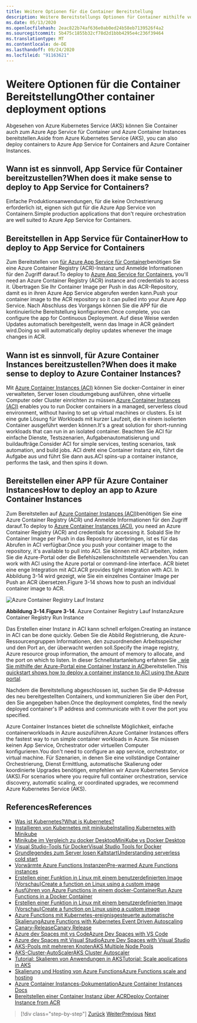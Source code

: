 ```yaml
---
title: Weitere Optionen für die Container Bereitstellung
description: Weitere Bereitstellungs Optionen für Container mithilfe von Azure
ms.date: 05/13/2020
ms.openlocfilehash: 2eac822b74af636e0ab0ed24b58eb7139526f4a2
ms.sourcegitcommit: 5b475c1855b32cf78d2d1bbb4295e4c236f39464
ms.translationtype: MT
ms.contentlocale: de-DE
ms.lasthandoff: 09/24/2020
ms.locfileid: "91163621"
---
```

# <a name="other-container-deployment-options"></a><span data-ttu-id="a7675-103">Weitere Optionen für die Container Bereitstellung</span><span class="sxs-lookup"><span data-stu-id="a7675-103">Other container deployment options</span></span>

<span data-ttu-id="a7675-104">Abgesehen von Azure Kubernetes Service (AKS) können Sie Container auch zum Azure App Service für Container und Azure Container Instances bereitstellen.</span><span class="sxs-lookup"><span data-stu-id="a7675-104">Aside from Azure Kubernetes Service (AKS), you can also deploy containers to Azure App Service for Containers and Azure Container Instances.</span></span>

## <a name="when-does-it-make-sense-to-deploy-to-app-service-for-containers"></a><span data-ttu-id="a7675-105">Wann ist es sinnvoll, App Service für Container bereitzustellen?</span><span class="sxs-lookup"><span data-stu-id="a7675-105">When does it make sense to deploy to App Service for Containers?</span></span>

<span data-ttu-id="a7675-106">Einfache Produktionsanwendungen, für die keine Orchestrierung erforderlich ist, eignen sich gut für die Azure App Service von Containern.</span><span class="sxs-lookup"><span data-stu-id="a7675-106">Simple production applications that don't require orchestration are well suited to Azure App Service for Containers.</span></span>

## <a name="how-to-deploy-to-app-service-for-containers"></a><span data-ttu-id="a7675-107">Bereitstellen in App Service für Container</span><span class="sxs-lookup"><span data-stu-id="a7675-107">How to deploy to App Service for Containers</span></span>

<span data-ttu-id="a7675-108">Zum Bereitstellen von [für Azure App Service für Container](https://azure.microsoft.com/services/app-service/containers/)benötigen Sie eine Azure Container Registry (ACR)-Instanz und Anmelde Informationen für den Zugriff darauf.</span><span class="sxs-lookup"><span data-stu-id="a7675-108">To deploy to [Azure App Service for Containers](https://azure.microsoft.com/services/app-service/containers/), you'll need an Azure Container Registry (ACR) instance and credentials to access it.</span></span> <span data-ttu-id="a7675-109">Übertragen Sie Ihr Container Image per Push in das ACR-Repository, damit es in ihren Azure App Service abgerufen werden kann.</span><span class="sxs-lookup"><span data-stu-id="a7675-109">Push your container image to the ACR repository so it can pulled into your Azure App Service.</span></span> <span data-ttu-id="a7675-110">Nach Abschluss des Vorgangs können Sie die APP für die kontinuierliche Bereitstellung konfigurieren.</span><span class="sxs-lookup"><span data-stu-id="a7675-110">Once complete, you can configure the app for Continuous Deployment.</span></span> <span data-ttu-id="a7675-111">Auf diese Weise werden Updates automatisch bereitgestellt, wenn das Image in ACR geändert wird.</span><span class="sxs-lookup"><span data-stu-id="a7675-111">Doing so will automatically deploy updates whenever the image changes in ACR.</span></span>

## <a name="when-does-it-make-sense-to-deploy-to-azure-container-instances"></a><span data-ttu-id="a7675-112">Wann ist es sinnvoll, für Azure Container Instances bereitzustellen?</span><span class="sxs-lookup"><span data-stu-id="a7675-112">When does it make sense to deploy to Azure Container Instances?</span></span>

<span data-ttu-id="a7675-113">Mit [Azure Container Instances (ACI)](https://azure.microsoft.com/services/container-instances/) können Sie docker-Container in einer verwalteten, Server losen cloudumgebung ausführen, ohne virtuelle Computer oder Cluster einrichten zu müssen.</span><span class="sxs-lookup"><span data-stu-id="a7675-113">[Azure Container Instances (ACI)](https://azure.microsoft.com/services/container-instances/) enables you to run Docker containers in a managed, serverless cloud environment, without having to set up virtual machines or clusters.</span></span> <span data-ttu-id="a7675-114">Es ist eine gute Lösung für Workloads mit kurzer Laufzeit, die in einem isolierten Container ausgeführt werden können.</span><span class="sxs-lookup"><span data-stu-id="a7675-114">It's a great solution for short-running workloads that can run in an isolated container.</span></span> <span data-ttu-id="a7675-115">Beachten Sie ACI für einfache Dienste, Testszenarien, Aufgabenautomatisierung und buildaufträge.</span><span class="sxs-lookup"><span data-stu-id="a7675-115">Consider ACI for simple services, testing scenarios, task automation, and build jobs.</span></span> <span data-ttu-id="a7675-116">ACI dreht eine Container Instanz ein, führt die Aufgabe aus und führt Sie dann aus.</span><span class="sxs-lookup"><span data-stu-id="a7675-116">ACI spins-up a container instance, performs the task, and then spins it down.</span></span>

## <a name="how-to-deploy-an-app-to-azure-container-instances"></a><span data-ttu-id="a7675-117">Bereitstellen einer APP für Azure Container Instances</span><span class="sxs-lookup"><span data-stu-id="a7675-117">How to deploy an app to Azure Container Instances</span></span>

<span data-ttu-id="a7675-118">Zum Bereitstellen auf [Azure Container Instances (ACI)](/azure/container-instances/)benötigen Sie eine Azure Container Registry (ACR) und Anmelde Informationen für den Zugriff darauf.</span><span class="sxs-lookup"><span data-stu-id="a7675-118">To deploy to [Azure Container Instances (ACI)](/azure/container-instances/), you need an Azure Container Registry (ACR) and credentials for accessing it.</span></span> <span data-ttu-id="a7675-119">Sobald Sie Ihr Container Image per Push in das Repository überbringen, ist es für das Abrufen in ACI verfügbar.</span><span class="sxs-lookup"><span data-stu-id="a7675-119">Once you push your container image to the repository, it's available to pull into ACI.</span></span> <span data-ttu-id="a7675-120">Sie können mit ACI arbeiten, indem Sie die Azure-Portal oder die Befehlszeilenschnittstelle verwenden.</span><span class="sxs-lookup"><span data-stu-id="a7675-120">You can work with ACI using the Azure portal or command-line interface.</span></span> <span data-ttu-id="a7675-121">ACR bietet eine enge Integration mit ACI.</span><span class="sxs-lookup"><span data-stu-id="a7675-121">ACR provides tight integration with ACI.</span></span> <span data-ttu-id="a7675-122">In Abbildung 3-14 wird gezeigt, wie Sie ein einzelnes Container Image per Push an ACR übersetzen.</span><span class="sxs-lookup"><span data-stu-id="a7675-122">Figure 3-14 shows how to push an individual container image to ACR.</span></span>

![Azure Container Registry Lauf Instanz](./media/acr-runinstance-contextmenu.png)

<span data-ttu-id="a7675-124">**Abbildung 3-14**.</span><span class="sxs-lookup"><span data-stu-id="a7675-124">**Figure 3-14**.</span></span> <span data-ttu-id="a7675-125">Azure Container Registry Lauf Instanz</span><span class="sxs-lookup"><span data-stu-id="a7675-125">Azure Container Registry Run Instance</span></span>

<span data-ttu-id="a7675-126">Das Erstellen einer Instanz in ACI kann schnell erfolgen.</span><span class="sxs-lookup"><span data-stu-id="a7675-126">Creating an instance in ACI can be done quickly.</span></span> <span data-ttu-id="a7675-127">Geben Sie die Abbild Registrierung, die Azure-Ressourcengruppen Informationen, den zuzuordnenden Arbeitsspeicher und den Port an, der überwacht werden soll.</span><span class="sxs-lookup"><span data-stu-id="a7675-127">Specify the image registry, Azure resource group information, the amount of memory to allocate, and the port on which to listen.</span></span> <span data-ttu-id="a7675-128">In dieser Schnellstartanleitung erfahren Sie [, wie Sie mithilfe der Azure-Portal eine Container Instanz in ACI](/azure/container-instances/container-instances-quickstart-portal)bereitstellen.</span><span class="sxs-lookup"><span data-stu-id="a7675-128">This [quickstart shows how to deploy a container instance to ACI using the Azure portal](/azure/container-instances/container-instances-quickstart-portal).</span></span>

<span data-ttu-id="a7675-129">Nachdem die Bereitstellung abgeschlossen ist, suchen Sie die IP-Adresse des neu bereitgestellten Containers, und kommunizieren Sie über den Port, den Sie angegeben haben.</span><span class="sxs-lookup"><span data-stu-id="a7675-129">Once the deployment completes, find the newly deployed container's IP address and communicate with it over the port you specified.</span></span>

<span data-ttu-id="a7675-130">Azure Container Instances bietet die schnellste Möglichkeit, einfache containerworkloads in Azure auszuführen.</span><span class="sxs-lookup"><span data-stu-id="a7675-130">Azure Container Instances offers the fastest way to run simple container workloads in Azure.</span></span> <span data-ttu-id="a7675-131">Sie müssen keinen App Service, Orchestrator oder virtuellen Computer konfigurieren.</span><span class="sxs-lookup"><span data-stu-id="a7675-131">You don't need to configure an app service, orchestrator, or virtual machine.</span></span> <span data-ttu-id="a7675-132">Für Szenarien, in denen Sie eine vollständige Container Orchestrierung, Dienst Ermittlung, automatische Skalierung oder koordinierte Upgrades benötigen, empfehlen wir Azure Kubernetes Service (AKS).</span><span class="sxs-lookup"><span data-stu-id="a7675-132">For scenarios where you require full container orchestration, service discovery, automatic scaling, or coordinated upgrades, we recommend Azure Kubernetes Service (AKS).</span></span>

## <a name="references"></a><span data-ttu-id="a7675-133">References</span><span class="sxs-lookup"><span data-stu-id="a7675-133">References</span></span>

- [<span data-ttu-id="a7675-134">Was ist Kubernetes?</span><span class="sxs-lookup"><span data-stu-id="a7675-134">What is Kubernetes?</span></span>](https://blog.newrelic.com/engineering/what-is-kubernetes/)
- [<span data-ttu-id="a7675-135">Installieren von Kubernetes mit minikube</span><span class="sxs-lookup"><span data-stu-id="a7675-135">Installing Kubernetes with Minikube</span></span>](https://kubernetes.io/docs/setup/learning-environment/minikube/)
- [<span data-ttu-id="a7675-136">Minikube im Vergleich zu docker Desktop</span><span class="sxs-lookup"><span data-stu-id="a7675-136">MiniKube vs Docker Desktop</span></span>](https://medium.com/containers-101/local-kubernetes-for-windows-minikube-vs-docker-desktop-25a1c6d3b766)
- [<span data-ttu-id="a7675-137">Visual Studio-Tools für Docker</span><span class="sxs-lookup"><span data-stu-id="a7675-137">Visual Studio Tools for Docker</span></span>](/dotnet/standard/containerized-lifecycle-architecture/design-develop-containerized-apps/visual-studio-tools-for-docker)
- [<span data-ttu-id="a7675-138">Grundlegendes zum Server losen Kaltstart</span><span class="sxs-lookup"><span data-stu-id="a7675-138">Understanding serverless cold start</span></span>](https://azure.microsoft.com/blog/understanding-serverless-cold-start/)
- [<span data-ttu-id="a7675-139">Vorwärmte Azure Functions Instanzen</span><span class="sxs-lookup"><span data-stu-id="a7675-139">Pre-warmed Azure Functions instances</span></span>](/azure/azure-functions/functions-premium-plan#pre-warmed-instances)
- [<span data-ttu-id="a7675-140">Erstellen einer Funktion in Linux mit einem benutzerdefinierten Image (Vorschau)</span><span class="sxs-lookup"><span data-stu-id="a7675-140">Create a function on Linux using a custom image</span></span>](/azure/azure-functions/functions-create-function-linux-custom-image)
- [<span data-ttu-id="a7675-141">Ausführen von Azure Functions in einem docker-Container</span><span class="sxs-lookup"><span data-stu-id="a7675-141">Run Azure Functions in a Docker Container</span></span>](https://markheath.net/post/azure-functions-docker)
- [<span data-ttu-id="a7675-142">Erstellen einer Funktion in Linux mit einem benutzerdefinierten Image (Vorschau)</span><span class="sxs-lookup"><span data-stu-id="a7675-142">Create a function on Linux using a custom image</span></span>](/azure/azure-functions/functions-create-function-linux-custom-image)
- [<span data-ttu-id="a7675-143">Azure Functions mit Kubernetes-ereignisgesteuerte automatische Skalierung</span><span class="sxs-lookup"><span data-stu-id="a7675-143">Azure Functions with Kubernetes Event Driven Autoscaling</span></span>](/azure/azure-functions/functions-kubernetes-keda)
- [<span data-ttu-id="a7675-144">Canary-Release</span><span class="sxs-lookup"><span data-stu-id="a7675-144">Canary Release</span></span>](https://martinfowler.com/bliki/CanaryRelease.html)
- [<span data-ttu-id="a7675-145">Azure dev Spaces mit vs Code</span><span class="sxs-lookup"><span data-stu-id="a7675-145">Azure Dev Spaces with VS Code</span></span>](/azure/dev-spaces/quickstart-netcore)
- [<span data-ttu-id="a7675-146">Azure dev Spaces mit Visual Studio</span><span class="sxs-lookup"><span data-stu-id="a7675-146">Azure Dev Spaces with Visual Studio</span></span>](/azure/dev-spaces/quickstart-netcore-visualstudio)
- [<span data-ttu-id="a7675-147">AKS-Pools mit mehreren Knoten</span><span class="sxs-lookup"><span data-stu-id="a7675-147">AKS Multiple Node Pools</span></span>](/azure/aks/use-multiple-node-pools)
- [<span data-ttu-id="a7675-148">AKS-Cluster-AutoScaler</span><span class="sxs-lookup"><span data-stu-id="a7675-148">AKS Cluster Autoscaler</span></span>](/azure/aks/cluster-autoscaler)
- [<span data-ttu-id="a7675-149">Tutorial: Skalieren von Anwendungen in AKS</span><span class="sxs-lookup"><span data-stu-id="a7675-149">Tutorial: Scale applications in AKS</span></span>](/azure/aks/tutorial-kubernetes-scale)
- [<span data-ttu-id="a7675-150">Skalierung und Hosting von Azure Functions</span><span class="sxs-lookup"><span data-stu-id="a7675-150">Azure Functions scale and hosting</span></span>](/azure/azure-functions/functions-scale)
- [<span data-ttu-id="a7675-151">Azure Container Instances-Dokumentation</span><span class="sxs-lookup"><span data-stu-id="a7675-151">Azure Container Instances Docs</span></span>](/azure/container-instances/)
- [<span data-ttu-id="a7675-152">Bereitstellen einer Container Instanz über ACR</span><span class="sxs-lookup"><span data-stu-id="a7675-152">Deploy Container Instance from ACR</span></span>](/azure/container-instances/container-instances-using-azure-container-registry#deploy-with-azure-portal)

>[!div class="step-by-step"]
><span data-ttu-id="a7675-153">[Zurück](scale-containers-serverless.md)
>[Weiter](communication-patterns.md)</span><span class="sxs-lookup"><span data-stu-id="a7675-153">[Previous](scale-containers-serverless.md)
[Next](communication-patterns.md)</span></span>
